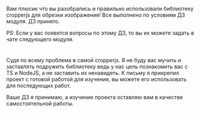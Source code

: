 Вам плюсик что вы разобрались и правильно использовали библиотеку cropperjs для обрезки изображения! Все выполнено по условиям ДЗ модуля.
ДЗ принято.

PS: Если у вас появятся вопросы по этому ДЗ, то вы их можете задать в чате следующего модуля.


#
Судя по всему проблема в самой cropperjs. Я не буду вас мучить и заставлять подружить библиотеку ведь у нас цель познакомить вас с TS и NodeJS, а не заставить их ненавидеть. К письму я прикрепил проект с готовой работой для изучения, вы можете его использовать для последующих работ.

Ваше ДЗ я принимаю, а изучение проекта оставляю вам в качестве самостоятельной работы.
